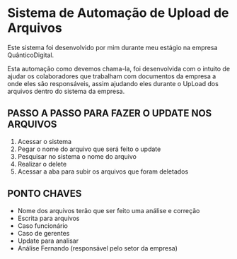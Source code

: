 # Sistema de Automação de Upload de Arquivos

Este sistema foi desenvolvido por mim durante meu estágio na empresa QuânticoDigital.

Esta automação como devemos chama-la, foi desenvolvida com o intuito de ajudar os colaboradores que trabalham com documentos da empresa a onde eles são responsáveis, assim ajudando eles durante o UpLoad dos arquivos dentro do sistema da empresa.

## PASSO A PASSO PARA FAZER O UPDATE NOS ARQUIVOS

1. Acessar o sistema
2. Pegar o nome do arquivo que será feito o update
3. Pesquisar no sistema o nome do arquivo
4. Realizar o delete
5. Acessar a aba para subir os arquivos que foram deletados

## PONTO CHAVES

- Nome dos arquivos terão que ser feito uma análise e correção
- Escrita para arquivos
- Caso funcionário
- Caso de gerentes
- Update para analisar
- Análise Fernando (responsável pelo setor da empresa)